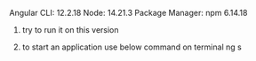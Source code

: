 
Angular CLI: 12.2.18
Node: 14.21.3
Package Manager: npm 6.14.18

1. try to run it on this version

2. to start an application use below command on terminal
ng s
